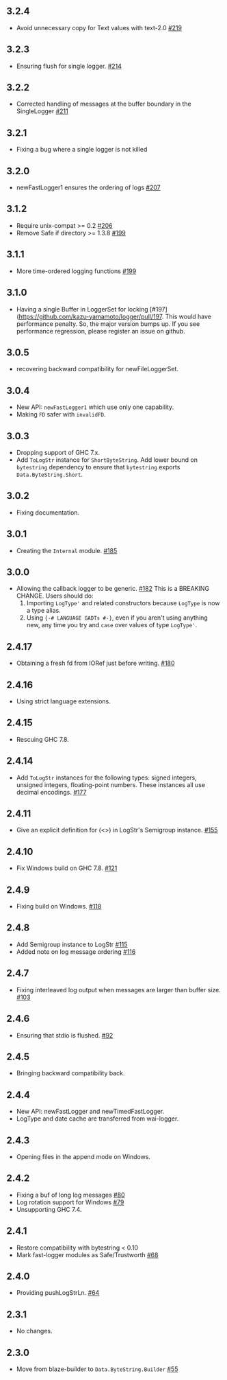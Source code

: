 ## 3.2.4

* Avoid unnecessary copy for Text values with text-2.0
  [#219](https://github.com/kazu-yamamoto/logger/pull/219)

## 3.2.3

* Ensuring flush for single logger.
  [#214](https://github.com/kazu-yamamoto/logger/pull/214)

## 3.2.2

* Corrected handling of messages at the buffer boundary in the SingleLogger
  [#211](https://github.com/kazu-yamamoto/logger/pull/211)

## 3.2.1

* Fixing a bug where a single logger is not killed

## 3.2.0

* newFastLogger1 ensures the ordering of logs
  [#207](https://github.com/kazu-yamamoto/logger/pull/207)

## 3.1.2

* Require unix-compat >= 0.2
  [#206](https://github.com/kazu-yamamoto/logger/pull/206)
* Remove Safe if directory >= 1.3.8
  [#199](https://github.com/kazu-yamamoto/logger/pull/199)

## 3.1.1

* More time-ordered logging functions
  [#199](https://github.com/kazu-yamamoto/logger/pull/199)

## 3.1.0

* Having a single Buffer in LoggerSet for locking [#197](https://github.com/kazu-yamamoto/logger/pull/197.
  This would have performance penalty. So, the major version bumps up. If you see performance regression, please register an issue on github.

## 3.0.5

* recovering backward compatibility for newFileLoggerSet.

## 3.0.4

* New API: `newFastLogger1` which use only one capability.
* Making `FD` safer with `invalidFD`.

## 3.0.3

* Dropping support of GHC 7.x.
* Add `ToLogStr` instance for `ShortByteString`. Add lower bound on
  `bytestring` dependency to ensure that `bytestring` exports
  `Data.ByteString.Short`.

## 3.0.2

* Fixing documentation.

## 3.0.1

* Creating the `Internal` module.
  [#185](https://github.com/kazu-yamamoto/logger/pull/185)

## 3.0.0

* Allowing the callback logger to be generic. [#182](https://github.com/kazu-yamamoto/logger/pull/180) This is a BREAKING CHANGE. Users should do:
  1. Importing `LogType'` and related constructors because `LogType` is now a type alias.
  2. Using `{-# LANGUAGE GADTs #-}`, even if you aren't using anything new, any time you try and `case` over values of type `LogType'`.

## 2.4.17

* Obtaining a fresh fd from IORef just before writing. [#180](https://github.com/kazu-yamamoto/logger/pull/180)

## 2.4.16

* Using strict language extensions.

## 2.4.15

* Rescuing GHC 7.8.

## 2.4.14

* Add `ToLogStr` instances for the following types: signed integers, unsigned integers, floating-point numbers. These instances all use decimal encodings. [#177](https://github.com/kazu-yamamoto/logger/pull/177)

## 2.4.11

* Give an explicit definition for (<>) in LogStr's Semigroup instance. [#155](https://github.com/kazu-yamamoto/logger/pull/155)

## 2.4.10

* Fix Windows build on GHC 7.8. [#121](https://github.com/kazu-yamamoto/logger/pull/121)

## 2.4.9

* Fixing build on Windows. [#118](https://github.com/kazu-yamamoto/logger/pull/118)

## 2.4.8

* Add Semigroup instance to LogStr [#115](https://github.com/kazu-yamamoto/logger/pull/115)
* Added note on log message ordering [#116](https://github.com/kazu-yamamoto/logger/pull/116)

## 2.4.7

* Fixing interleaved log output when messages are larger than buffer size. [#103](https://github.com/kazu-yamamoto/logger/pull/103)

## 2.4.6

* Ensuring that stdio is flushed. [#92](https://github.com/kazu-yamamoto/logger/pull/92)

## 2.4.5

* Bringing backward compatibility back.

## 2.4.4

* New API: newFastLogger and newTimedFastLogger.
* LogType and date cache are transferred from wai-logger.

## 2.4.3

* Opening files in the append mode on Windows.

## 2.4.2

* Fixing a buf of long log messages [#80](https://github.com/kazu-yamamoto/logger/pull/80)
* Log rotation support for Windows [#79](https://github.com/kazu-yamamoto/logger/pull/79)
* Unsupporting GHC 7.4.

## 2.4.1

* Restore compatibility with bytestring < 0.10
* Mark fast-logger modules as Safe/Trustworth [#68](https://github.com/kazu-yamamoto/logger/pull/68)

## 2.4.0

* Providing pushLogStrLn. [#64](https://github.com/kazu-yamamoto/logger/pull/64)

## 2.3.1

* No changes.

## 2.3.0

* Move from blaze-builder to `Data.ByteString.Builder` [#55](https://github.com/kazu-yamamoto/logger/pull/55)
